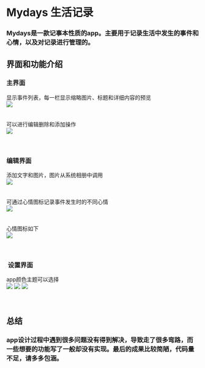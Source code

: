 # Mydays 生活记录
### Mydays是一款记事本性质的app。主要用于记录生活中发生的事件和心情，以及对记录进行管理的。
## 界面和功能介绍
### 主界面
显示事件列表，每一栏显示缩略图片、标题和详细内容的预览<br>
![](https://github.com/labman010/Mydays/blob/master/gitpictures/3.png) <br><br><br>
可以进行编辑删除和添加操作<br>
![](https://github.com/labman010/Mydays/blob/master/gitpictures/4.png) <br><br><br>

	
### 编辑界面
添加文字和图片，图片从系统相册中调用<br>
![](https://github.com/labman010/Mydays/blob/master/gitpictures/7.png) <br><br><br>
可通过心情图标记录事件发生时的不同心情<br>
![](https://github.com/labman010/Mydays/blob/master/gitpictures/5.png) <br><br><br>
心情图标如下<br>
![](https://github.com/labman010/Mydays/blob/master/gitpictures/6.png) <br><br><br>


###  设置界面
app颜色主题可以选择<br>
![](https://github.com/labman010/Mydays/blob/master/gitpictures/8.png) 
![](https://github.com/labman010/Mydays/blob/master/gitpictures/10.png) 
![](https://github.com/labman010/Mydays/blob/master/gitpictures/9.png)<br><br><br>

## 总结
### app设计过程中遇到很多问题没有得到解决，导致走了很多弯路，而一些想要的功能写了一般却没有实现。最后的成果比较简陋，代码量不足，请多多包涵。


  
  

